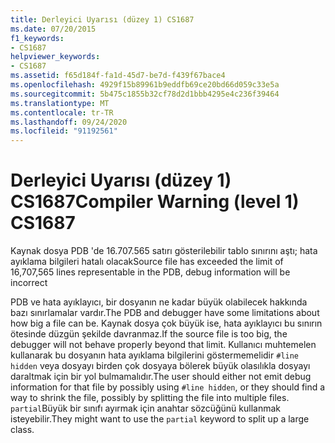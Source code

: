```yaml
---
title: Derleyici Uyarısı (düzey 1) CS1687
ms.date: 07/20/2015
f1_keywords:
- CS1687
helpviewer_keywords:
- CS1687
ms.assetid: f65d184f-fa1d-45d7-be7d-f439f67bace4
ms.openlocfilehash: 4929f15b89961b9eddfb69ce20bd66d059c33e5a
ms.sourcegitcommit: 5b475c1855b32cf78d2d1bbb4295e4c236f39464
ms.translationtype: MT
ms.contentlocale: tr-TR
ms.lasthandoff: 09/24/2020
ms.locfileid: "91192561"
---
```

# <a name="compiler-warning-level-1-cs1687"></a><span data-ttu-id="160d7-102">Derleyici Uyarısı (düzey 1) CS1687</span><span class="sxs-lookup"><span data-stu-id="160d7-102">Compiler Warning (level 1) CS1687</span></span>

<span data-ttu-id="160d7-103">Kaynak dosya PDB 'de 16.707.565 satırı gösterilebilir tablo sınırını aştı; hata ayıklama bilgileri hatalı olacak</span><span class="sxs-lookup"><span data-stu-id="160d7-103">Source file has exceeded the limit of 16,707,565 lines representable in the PDB, debug information will be incorrect</span></span>  
  
 <span data-ttu-id="160d7-104">PDB ve hata ayıklayıcı, bir dosyanın ne kadar büyük olabilecek hakkında bazı sınırlamalar vardır.</span><span class="sxs-lookup"><span data-stu-id="160d7-104">The PDB and debugger have some limitations about how big a file can be.</span></span> <span data-ttu-id="160d7-105">Kaynak dosya çok büyük ise, hata ayıklayıcı bu sınırın ötesinde düzgün şekilde davranmaz.</span><span class="sxs-lookup"><span data-stu-id="160d7-105">If the source file is too big, the debugger will not behave properly beyond that limit.</span></span> <span data-ttu-id="160d7-106">Kullanıcı muhtemelen kullanarak bu dosyanın hata ayıklama bilgilerini göstermemelidir `#line hidden` veya dosyayı birden çok dosyaya bölerek büyük olasılıkla dosyayı daraltmak için bir yol bulmamalıdır.</span><span class="sxs-lookup"><span data-stu-id="160d7-106">The user should either not emit debug information for that file by possibly using `#line hidden`, or they should find a way to shrink the file, possibly by splitting the file into multiple files.</span></span> <span data-ttu-id="160d7-107">`partial`Büyük bir sınıfı ayırmak için anahtar sözcüğünü kullanmak isteyebilir.</span><span class="sxs-lookup"><span data-stu-id="160d7-107">They might want to use the `partial` keyword to split up a large class.</span></span>
